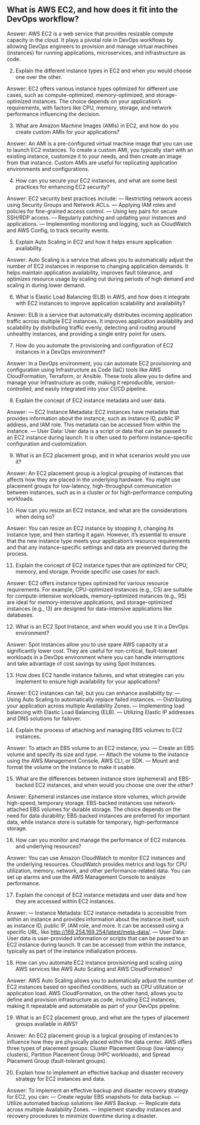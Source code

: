## What is AWS EC2, and how does it fit into the DevOps workflow?

Answer: AWS EC2 is a web service that provides resizable compute capacity in the cloud. It plays a pivotal role in DevOps workflows by allowing DevOps engineers to provision and manage virtual machines (instances) for running applications, microservices, and infrastructure as code.

2. Explain the different instance types in EC2 and when you would choose one over the other.

Answer: EC2 offers various instance types optimized for different use cases, such as compute-optimized, memory-optimized, and storage-optimized instances. The choice depends on your application’s requirements, with factors like CPU, memory, storage, and network performance influencing the decision.

3. What are Amazon Machine Images (AMIs) in EC2, and how do you create custom AMIs for your applications?

Answer: An AMI is a pre-configured virtual machine image that you can use to launch EC2 instances. To create a custom AMI, you typically start with an existing instance, customize it to your needs, and then create an image from that instance. Custom AMIs are useful for replicating application environments and configurations.

4. How can you secure your EC2 instances, and what are some best practices for enhancing EC2 security?

Answer: EC2 security best practices include:
— Restricting network access using Security Groups and Network ACLs.
— Applying IAM roles and policies for fine-grained access control.
— Using key pairs for secure SSH/RDP access.
— Regularly patching and updating your instances and applications.
— Implementing monitoring and logging, such as CloudWatch and AWS Config, to track security events.

5. Explain Auto Scaling in EC2 and how it helps ensure application availability.

Answer: Auto Scaling is a service that allows you to automatically adjust the number of EC2 instances in response to changing application demands. It helps maintain application availability, improves fault tolerance, and optimizes resource usage by scaling out during periods of high demand and scaling in during lower demand.

6. What is Elastic Load Balancing (ELB) in AWS, and how does it integrate with EC2 instances to improve application scalability and availability?

Answer: ELB is a service that automatically distributes incoming application traffic across multiple EC2 instances. It improves application availability and scalability by distributing traffic evenly, detecting and routing around unhealthy instances, and providing a single entry point for users.

7. How do you automate the provisioning and configuration of EC2 instances in a DevOps environment?

Answer: In a DevOps environment, you can automate EC2 provisioning and configuration using Infrastructure as Code (IaC) tools like AWS CloudFormation, Terraform, or Ansible. These tools allow you to define and manage your infrastructure as code, making it reproducible, version-controlled, and easily integrated into your CI/CD pipeline.

8. Explain the concept of EC2 instance metadata and user data.

Answer:
— EC2 Instance Metadata: EC2 instances have metadata that provides information about the instance, such as instance ID, public IP address, and IAM role. This metadata can be accessed from within the instance.
— User Data: User data is a script or data that can be passed to an EC2 instance during launch. It is often used to perform instance-specific configuration and customization.

9. What is an EC2 placement group, and in what scenarios would you use it?

Answer: An EC2 placement group is a logical grouping of instances that affects how they are placed in the underlying hardware. You might use placement groups for low-latency, high-throughput communication between instances, such as in a cluster or for high-performance computing workloads.

10. How can you resize an EC2 instance, and what are the considerations when doing so?

Answer: You can resize an EC2 instance by stopping it, changing its instance type, and then starting it again. However, it’s essential to ensure that the new instance type meets your application’s resource requirements and that any instance-specific settings and data are preserved during the process.

11. Explain the concept of EC2 instance types that are optimized for CPU, memory, and storage. Provide specific use cases for each.

Answer: EC2 offers instance types optimized for various resource requirements. For example, CPU-optimized instances (e.g., C5) are suitable for compute-intensive workloads, memory-optimized instances (e.g., R5) are ideal for memory-intensive applications, and storage-optimized instances (e.g., I3) are designed for data-intensive applications like databases.

12. What is an EC2 Spot Instance, and when would you use it in a DevOps environment?

Answer: Spot Instances allow you to use spare AWS capacity at a significantly lower cost. They are useful for non-critical, fault-tolerant workloads in a DevOps environment where you can handle interruptions and take advantage of cost savings by using Spot Instances.

13. How does EC2 handle instance failures, and what strategies can you implement to ensure high availability for your applications?

Answer: EC2 instances can fail, but you can enhance availability by:
— Using Auto Scaling to automatically replace failed instances.
— Distributing your application across multiple Availability Zones.
— Implementing load balancing with Elastic Load Balancing (ELB).
— Utilizing Elastic IP addresses and DNS solutions for failover.

14. Explain the process of attaching and managing EBS volumes to EC2 instances.

Answer: To attach an EBS volume to an EC2 instance, you:
— Create an EBS volume and specify its size and type.
— Attach the volume to the instance using the AWS Management Console, AWS CLI, or SDK.
— Mount and format the volume on the instance to make it usable.

15. What are the differences between instance store (ephemeral) and EBS-backed EC2 instances, and when would you choose one over the other?

Answer: Ephemeral instances use instance store volumes, which provide high-speed, temporary storage. EBS-backed instances use network-attached EBS volumes for durable storage. The choice depends on the need for data durability; EBS-backed instances are preferred for important data, while instance store is suitable for temporary, high-performance storage.

16. How can you monitor and manage the performance of EC2 instances and underlying resources?

Answer: You can use Amazon CloudWatch to monitor EC2 instances and the underlying resources. CloudWatch provides metrics and logs for CPU utilization, memory, network, and other performance-related data. You can set up alarms and use the AWS Management Console to analyze performance.

17. Explain the concept of EC2 instance metadata and user data and how they are accessed within EC2 instances.

Answer:
— Instance Metadata: EC2 instance metadata is accessible from within an instance and provides information about the instance itself, such as instance ID, public IP, IAM role, and more. It can be accessed using a specific URL, like http://169.254.169.254/latest/meta-data/.
— User Data: User data is user-provided information or scripts that can be passed to an EC2 instance during launch. It can be accessed from within the instance, typically as part of the instance initialization process.

18. How can you automate EC2 instance provisioning and scaling using AWS services like AWS Auto Scaling and AWS CloudFormation?

Answer: AWS Auto Scaling allows you to automatically adjust the number of EC2 instances based on specified conditions, such as CPU utilization or application load. AWS CloudFormation, on the other hand, allows you to define and provision infrastructure as code, including EC2 instances, making it repeatable and automatable as part of your DevOps pipeline.

19. What is an EC2 placement group, and what are the types of placement groups available in AWS?

Answer: An EC2 placement group is a logical grouping of instances to influence how they are physically placed within the data center. AWS offers three types of placement groups: Cluster Placement Group (low-latency clusters), Partition Placement Group (HPC workloads), and Spread Placement Group (fault-tolerant groups).

20. Explain how to implement an effective backup and disaster recovery strategy for EC2 instances and data.

Answer: To implement an effective backup and disaster recovery strategy for EC2, you can:
— Create regular EBS snapshots for data backup.
— Utilize automated backup solutions like AWS Backup.
— Replicate data across multiple Availability Zones.
— Implement standby instances and recovery procedures to minimize downtime during a disaster.
